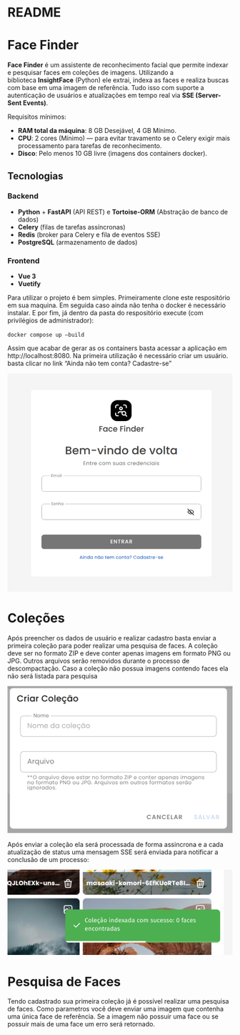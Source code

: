 # README

# **Face Finder**

**Face Finder** é um assistente de reconhecimento facial que permite indexar e pesquisar faces em coleções de imagens. Utilizando a biblioteca **InsightFace** (Python) ele extrai, indexa as faces e realiza buscas com base em uma imagem de referência. Tudo isso com suporte a autenticação de usuários e atualizações em tempo real via **SSE (Server-Sent Events)**.

Requisitos mínimos:

- **RAM total da máquina**: 8 GB Desejável, 4 GB Mínimo.
- **CPU**: 2 cores (Mínimo) — para evitar travamento se o Celery exigir mais processamento para tarefas de reconhecimento.
- **Disco**: Pelo menos 10 GB livre (imagens dos containers docker).

## **Tecnologias**

### **Backend**

- **Python** + **FastAPI** (API REST) e **Tortoise-ORM** (Abstração de banco de dados)
- **Celery** (filas de tarefas assíncronas)
- **Redis** (broker para Celery e fila de eventos SSE)
- **PostgreSQL** (armazenamento de dados)

### **Frontend**

- **Vue 3**
- **Vuetify**

Para utilizar o projeto é bem simples. Primeiramente clone este respositório em sua maquina. Em seguida caso ainda não tenha o docker é necessário instalar. E por fim, já dentro da pasta do respositório execute (com privilégios de administrador):

`docker compose up —build`

Assim que acabar de gerar as os containers basta acessar a aplicação em http://localhost:8080. Na primeira utilização é necessário criar um usuário. basta clicar no link “Ainda não tem conta? Cadastre-se”

![image.png](README/image.png)

# Coleções

Após preencher os dados de usuário e realizar cadastro basta enviar a primeira coleção para poder realizar uma pesquisa de faces. A coleção deve ser no formato ZIP e deve conter apenas imagens em formato PNG ou JPG. Outros arquivos serão removidos durante o processo de descompactação. Caso a coleção não possua imagens contendo faces ela não será listada para pesquisa

![image.png](README/image%201.png)

Após enviar a coleção ela será processada de forma assincrona e a cada atualização de status uma mensagem SSE será enviada para notificar a conclusão de um processo:

![sse.png](README/sse.png)

# Pesquisa de Faces

Tendo cadastrado sua primeira coleção já é possível realizar uma pesquisa de faces. Como parametros você deve enviar uma imagem que contenha uma única face de referência. Se a imagem não possuir uma face ou se possuir mais de uma face um erro será retornado.